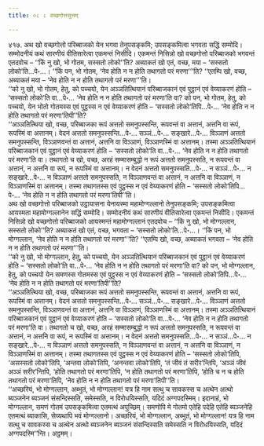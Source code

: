 ```yaml
---
title: ०८ ८ वच्छगोत्तसुत्तम्

---
```


४१७. अथ खो वच्छगोत्तो परिब्बाजको येन भगवा तेनुपसङ्कमि; उपसङ्कमित्वा भगवता सद्धिं सम्मोदि। सम्मोदनीयं कथं सारणीयं वीतिसारेत्वा एकमन्तं निसीदि। एकमन्तं निसिन्नो खो वच्छगोत्तो परिब्बाजको भगवन्तं एतदवोच – ‘‘किं नु खो, भो गोतम, सस्सतो लोको’’ति? अब्याकतं खो एतं, वच्छ, मया – ‘सस्सतो लोको’ति…पे॰…। ‘‘किं पन, भो गोतम, ‘नेव होति न न होति तथागतो परं मरणा’’’ति? ‘‘एतम्पि खो, वच्छ, अब्याकतं मया – ‘नेव होति न न होति तथागतो परं मरणा’’’ति।  
‘‘को नु खो, भो गोतम, हेतु, को पच्चयो, येन अञ्ञतित्थियानं परिब्बाजकानं एवं पुट्ठानं एवं वेय्याकरणं होति – ‘सस्सतो लोको’ति वा…पे॰… ‘नेव होति न न होति तथागतो परं मरणा’ति वा? को पन, भो गोतम, हेतु, को पच्चयो, येन भोतो गोतमस्स एवं पुट्ठस्स न एवं वेय्याकरणं होति – ‘सस्सतो लोको’तिपि…पे॰… ‘नेव होति न न होति तथागतो परं मरणा’तिपी’’ति?  
‘‘अञ्ञतित्थिया खो, वच्छ, परिब्बाजका रूपं अत्ततो समनुपस्सन्ति, रूपवन्तं वा अत्तानं, अत्तनि वा रूपं, रूपस्मिं वा अत्तानम्। वेदनं अत्ततो समनुपस्सन्ति…पे॰… सञ्ञं…पे॰… सङ्खारे…पे॰… विञ्ञाणं अत्ततो समनुपस्सन्ति, विञ्ञाणवन्तं वा अत्तानं, अत्तनि वा विञ्ञाणं, विञ्ञाणस्मिं वा अत्तानम्। तस्मा अञ्ञतित्थियानं परिब्बाजकानं एवं पुट्ठानं एवं वेय्याकरणं होति – ‘सस्सतो लोको’ति वा…पे॰… ‘नेव होति न न होति तथागतो परं मरणा’ति वा। तथागतो च खो, वच्छ, अरहं सम्मासम्बुद्धो न रूपं अत्ततो समनुपस्सति, न रूपवन्तं वा अत्तानं, न अत्तनि वा रूपं, न रूपस्मिं वा अत्तानम्। न वेदनं अत्ततो समनुपस्सति…पे॰… न सञ्ञं…पे॰… न सङ्खारे…पे॰… न विञ्ञाणं अत्ततो समनुपस्सति, न विञ्ञाणवन्तं वा अत्तानं, न अत्तनि वा विञ्ञाणं, न विञ्ञाणस्मिं वा अत्तानम्। तस्मा तथागतस्स एवं पुट्ठस्स न एवं वेय्याकरणं होति – ‘सस्सतो लोको’तिपि…पे॰… ‘नेव होति न न होति तथागतो परं मरणा’तिपी’’ति।  
अथ खो वच्छगोत्तो परिब्बाजको उट्ठायासना येनायस्मा महामोग्गल्लानो तेनुपसङ्कमि; उपसङ्कमित्वा आयस्मता महामोग्गल्लानेन सद्धिं सम्मोदि। सम्मोदनीयं कथं सारणीयं वीतिसारेत्वा एकमन्तं निसीदि। एकमन्तं निसिन्नो खो वच्छगोत्तो परिब्बाजको आयस्मन्तं महामोग्गल्लानं एतदवोच – ‘‘किं नु खो, भो मोग्गल्लान, सस्सतो लोको’’ति? अब्याकतं खो एतं, वच्छ, भगवता – ‘सस्सतो लोको’ति…पे॰…। ‘‘किं पन, भो मोग्गल्लान, ‘नेव होति न न होति तथागतो परं मरणा’’’ति? ‘‘एतम्पि खो, वच्छ, अब्याकतं भगवता – ‘नेव होति न न होति तथागतो परं मरणा’’’ति।  
‘‘को नु खो, भो मोग्गल्लान, हेतु, को पच्चयो, येन अञ्ञतित्थियानं परिब्बाजकानं एवं पुट्ठानं एवं वेय्याकरणं होति – ‘सस्सतो लोको’ति वा…पे॰… ‘नेव होति न न होति तथागतो परं मरणा’ति वा? को पन, भो मोग्गल्लान, हेतु, को पच्चयो येन समणस्स गोतमस्स एवं पुट्ठस्स न एवं वेय्याकरणं होति – ‘सस्सतो लोको’तिपि…पे॰… ‘नेव होति न न होति तथागतो परं मरणा’तिपी’’ति?  
‘‘अञ्ञतित्थिया खो, वच्छ, परिब्बाजका रूपं अत्ततो समनुपस्सन्ति, रूपवन्तं वा अत्तानं, अत्तनि वा रूपं, रूपस्मिं वा अत्तानम्। वेदनं अत्ततो समनुपस्सन्ति…पे॰… सञ्ञं…पे॰… सङ्खारे…पे॰… विञ्ञाणं अत्ततो समनुपस्सन्ति, विञ्ञाणवन्तं वा अत्तानं, अत्तनि वा विञ्ञाणं, विञ्ञाणस्मिं वा अत्तानम्। तस्मा अञ्ञतित्थियानं परिब्बाजकानं एवं पुट्ठानं एवं वेय्याकरणं होति – ‘सस्सतो लोको’ति वा…पे॰… ‘नेव होति न न होति तथागतो परं मरणा’ति वा। तथागतो च खो, वच्छ, अरहं सम्मासम्बुद्धो न रूपं अत्ततो समनुपस्सति, न रूपवन्तं वा अत्तानं, न अत्तनि वा रूपं, न रूपस्मिं वा अत्तानम्। न वेदनं अत्ततो समनुपस्सति…पे॰… न सञ्ञं…पे॰… न सङ्खारे…पे॰… न विञ्ञाणं अत्ततो समनुपस्सति, न विञ्ञाणवन्तं वा अत्तानं, न अत्तनि वा विञ्ञाणं, न विञ्ञाणस्मिं वा अत्तानम्। तस्मा तथागतस्स एवं पुट्ठस्स न एवं वेय्याकरणं होति – ‘सस्सतो लोको’तिपि, ‘असस्सतो लोको’तिपि, ‘अन्तवा लोको’तिपि, ‘अनन्तवा लोको’तिपि, ‘तं जीवं तं सरीर’न्तिपि, ‘अञ्ञं जीवं अञ्ञं सरीर’न्तिपि, ‘होति तथागतो परं मरणा’तिपि, ‘न होति तथागतो परं मरणा’तिपि, ‘होति च न च होति तथागतो परं मरणा’तिपि, ‘नेव होति न न होति तथागतो परं मरणा’तिपी’’ति।  
‘‘अच्छरियं, भो मोग्गल्लान, अब्भुतं, भो मोग्गल्लान! यत्र हि नाम सत्थु च सावकस्स च अत्थेन अत्थो ब्यञ्जनेन ब्यञ्जनं संसन्दिस्सति, समेस्सति, न विरोधयिस्सति, यदिदं अग्गपदस्मिम्। इदानाहं, भो मोग्गल्लान, समणं गोतमं उपसङ्कमित्वा एतमत्थं अपुच्छिम्। समणोपि मे गोतमो एतेहि पदेहि एतेहि ब्यञ्जनेहि एतमत्थं ब्याकासि, सेय्यथापि भवं मोग्गल्लानो। अच्छरियं, भो मोग्गल्लान, अब्भुतं, भो मोग्गल्लान! यत्र हि नाम सत्थु च सावकस्स च अत्थेन अत्थो ब्यञ्जनेन ब्यञ्जनं संसन्दिस्सति समेस्सति न विरोधयिस्सति, यदिदं अग्गपदस्मि’’न्ति। अट्ठमम्।  

